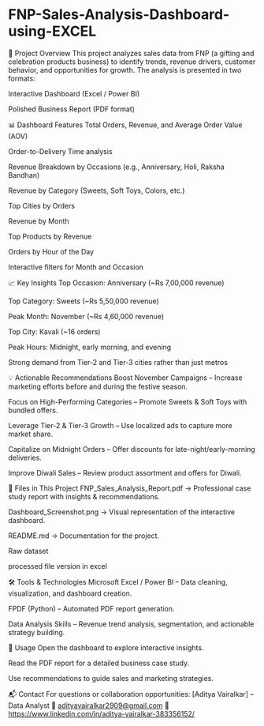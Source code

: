 # FNP-Sales-Analysis-Dashboard-using-EXCEL
📌 Project Overview
This project analyzes sales data from FNP (a gifting and celebration products business) to identify trends, revenue drivers, customer behavior, and opportunities for growth.
The analysis is presented in two formats:

Interactive Dashboard (Excel / Power BI)

Polished Business Report (PDF format)

📊 Dashboard Features
Total Orders, Revenue, and Average Order Value (AOV)

Order-to-Delivery Time analysis

Revenue Breakdown by Occasions (e.g., Anniversary, Holi, Raksha Bandhan)

Revenue by Category (Sweets, Soft Toys, Colors, etc.)

Top Cities by Orders

Revenue by Month

Top Products by Revenue

Orders by Hour of the Day

Interactive filters for Month and Occasion

📈 Key Insights
Top Occasion: Anniversary (~Rs 7,00,000 revenue)

Top Category: Sweets (~Rs 5,50,000 revenue)

Peak Month: November (~Rs 4,60,000 revenue)

Top City: Kavali (~16 orders)

Peak Hours: Midnight, early morning, and evening

Strong demand from Tier-2 and Tier-3 cities rather than just metros

💡 Actionable Recommendations
Boost November Campaigns – Increase marketing efforts before and during the festive season.

Focus on High-Performing Categories – Promote Sweets & Soft Toys with bundled offers.

Leverage Tier-2 & Tier-3 Growth – Use localized ads to capture more market share.

Capitalize on Midnight Orders – Offer discounts for late-night/early-morning deliveries.

Improve Diwali Sales – Review product assortment and offers for Diwali.

📂 Files in This Project
FNP_Sales_Analysis_Report.pdf → Professional case study report with insights & recommendations.

Dashboard_Screenshot.png → Visual representation of the interactive dashboard.

README.md → Documentation for the project.

Raw dataset 

processed file version in excel

🛠 Tools & Technologies
Microsoft Excel / Power BI – Data cleaning, visualization, and dashboard creation.

FPDF (Python) – Automated PDF report generation.

Data Analysis Skills – Revenue trend analysis, segmentation, and actionable strategy building.

📢 Usage
Open the dashboard to explore interactive insights.

Read the PDF report for a detailed business case study.

Use recommendations to guide sales and marketing strategies.

📬 Contact
For questions or collaboration opportunities:
[Aditya Vairalkar] – Data Analyst
📧 adityavairalkar2909@gmail.com
🔗 https://www.linkedin.com/in/aditya-vairalkar-383356152/
